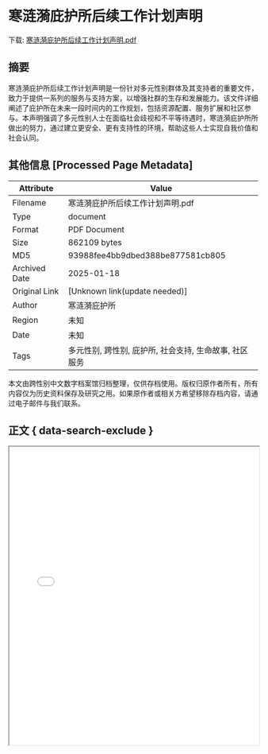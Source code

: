 # 寒涟漪庇护所后续工作计划声明

<!-- tcd_download_link -->
下载: [寒涟漪庇护所后续工作计划声明.pdf](寒涟漪庇护所后续工作计划声明.pdf)
<!-- tcd_download_link_end -->

## 摘要

<!-- tcd_abstract -->
寒涟漪庇护所后续工作计划声明是一份针对多元性别群体及其支持者的重要文件，致力于提供一系列的服务与支持方案，以增强社群的生存和发展能力。该文件详细阐述了庇护所在未来一段时间内的工作规划，包括资源配置、服务扩展和社区参与。本声明强调了多元性别人士在面临社会歧视和不平等待遇时，寒涟漪庇护所所做出的努力，通过建立更安全、更有支持性的环境，帮助这些人士实现自我价值和社会认同。

<!-- tcd_abstract_end -->

## 其他信息 [Processed Page Metadata]

| Attribute       | Value                                  |
|-----------------|----------------------------------------|
| Filename        | 寒涟漪庇护所后续工作计划声明.pdf                             |
| Type            | document                                 |
| Format          | PDF Document                               |
| Size            | 862109 bytes                           |
| MD5             | 93988fee4bb9dbed388be877581cb805                                  |
| Archived Date   | 2025-01-18                             |
| Original Link   | [Unknown link(update needed)]                         |
| Author          | 寒涟漪庇护所                               |
| Region          | 未知                               |
| Date            | 未知                                 |
| Tags            | 多元性别, 跨性别, 庇护所, 社会支持, 生命故事, 社区服务                                 |

本文由跨性别中文数字档案馆归档整理，仅供存档使用。版权归原作者所有，所有内容仅为历史资料保存及研究之用。如果原作者或相关方希望移除存档内容，请通过电子邮件与我们联系。

## 正文 { data-search-exclude }

<!-- tcd_main_text -->
<iframe src="../寒涟漪庇护所后续工作计划声明.pdf" width="100%" height="600px">
    <p>无法显示PDF，请下载查看。</p>
</iframe>
<!-- tcd_main_text_end -->


